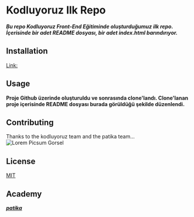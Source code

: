 # Kodluyoruz Ilk Repo
***Bu repo Kodluyoruz Front-End Eğitiminde oluşturduğumuz ilk repo. İçerisinde bir adet README dosyası, bir adet index.html barındırıyor.***

## Installation
[Link:](https://github.com/agitcelik21/kodluyoruzilkrepo.git)

## Usage
**Proje Github üzerinde oluşturuldu ve sonrasında clone'landı. Clone'lanan proje içerisinde README dosyası burada görüldüğü şekilde düzenlendi.**

## Contributing
Thanks to the kodluyoruz team and the patika team...
![Lorem Picsum Gorsel](kodluyoruzilkrepo\odevpic.png)

## License
[MIT](https://choosealicense.com/licenses/mit/)

## Academy
***[patika](www.patika.dev)***

